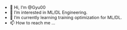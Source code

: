 - 👋 Hi, I’m @Gyu00
- 👀 I’m interested in ML/DL Engineering.
- 🌱 I’m currently learning training optimization for ML/DL.
- 📫 How to reach me ...

<!---
Gyu00/Gyu00 is a ✨ special ✨ repository because its `README.md` (this file) appears on your GitHub profile.
You can click the Preview link to take a look at your changes.
--->

